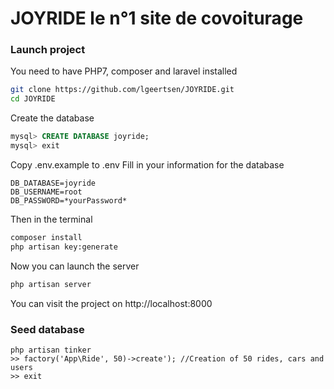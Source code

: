 # JOYRIDE le n°1 site de covoiturage

### Launch project

You need to have PHP7, composer and laravel installed
```bash
git clone https://github.com/lgeertsen/JOYRIDE.git
cd JOYRIDE
```
Create the database
```sql
mysql> CREATE DATABASE joyride;
mysql> exit
```
Copy .env.example to .env
Fill in your information for the database
```
DB_DATABASE=joyride
DB_USERNAME=root
DB_PASSWORD=*yourPassword*
```
Then in the terminal
```bash
composer install
php artisan key:generate
```
Now you can launch the server
```bash
php artisan server
```
You can visit the project on http://localhost:8000

### Seed database

```
php artisan tinker
>> factory('App\Ride', 50)->create'); //Creation of 50 rides, cars and users
>> exit
```
